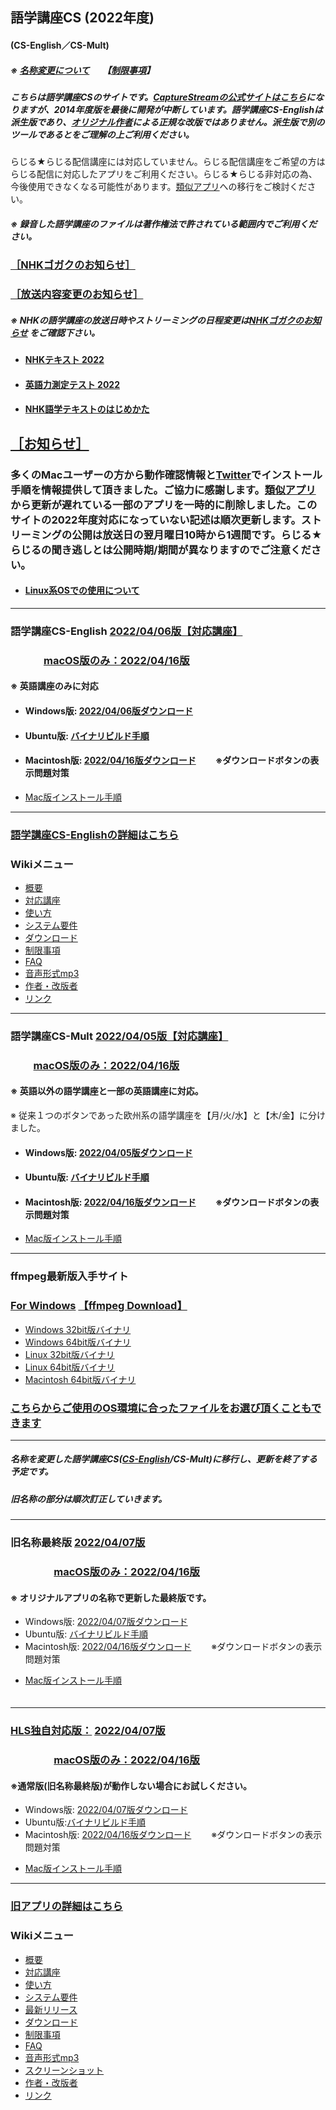 ## 語学講座CS (2022年度)      
#### (CS-English／CS-Mult)
##### ※ [名称変更について](https://github.com/CSReviser/CaptureStream/wiki/名称変更について) 　  【[制限事項](https://github.com/CSReviser/CS-English/wiki/%E5%88%B6%E9%99%90%E4%BA%8B%E9%A0%85)】           
##### こちらは語学講座CSのサイトです。[CaptureStreamの公式サイトはこちら](https://ja.osdn.net/projects/capturestream/)になりますが、2014年度版を最後に開発が中断しています。語学講座CS-Englishは派生版であり、[オリジナル作者](https://github.com/CSReviser/CaptureStream/wiki/%E4%BD%9C%E8%80%85%E3%83%BB%E6%94%B9%E7%89%88%E8%80%85)による正規な改版ではありません。派生版で別のツールであるとをご理解の上ご利用ください。　　　　　　　　
                               
らじる★らじる配信講座には対応していません。らじる配信講座をご希望の方はらじる配信に対応したアプリをご利用ください。らじる★らじる非対応の為、今後使用できなくなる可能性があります。[類似アプリ](https://github.com/CSReviser/CS-English/wiki/類似アプリ)への移行をご検討ください。       
##### ※ 録音した語学講座のファイルは著作権法で許されている範囲内でご利用ください。            
### [［NHKゴガクのお知らせ］](https://www2.nhk.or.jp/gogaku/topics.cgi)   　
### [［放送内容変更のお知らせ］](https://www2.nhk.or.jp/gogaku/topics2.cgi)   
##### ※ NHKの語学講座の放送日時やストリーミングの日程変更は[NHKゴガクのお知らせ](https://www2.nhk.or.jp/gogaku/topics.cgi) をご確認下さい。                     
- #### [NHKテキスト 2022](https://www.nhk-book.co.jp/text/index.html)
- #### [英語力測定テスト 2022](https://eigoryoku.nhk-book.co.jp/?_ga=2.177137829.1000592643.1613186020-1646930887.1611275979)
- #### [NHK語学テキストのはじめかた](https://www.nhk-book.co.jp/pr/text/hajimekata.html)

## [［お知らせ］](https://github.com/CSReviser/CS-English/wiki/お知らせ)     
### 多くのMacユーザーの方から動作確認情報と[Twitter](https://twitter.com/Miiaaenglish/status/1515131329112858626?s=20&t=fKw38ZN5fkIG9q911hDAFw)でインストール手順を情報提供して頂きました。ご協力に感謝します。[類似アプリ](https://github.com/CSReviser/CS-English/wiki/類似アプリ)から更新が遅れている一部のアプリを一時的に削除しました。このサイトの2022年度対応になっていない記述は順次更新します。ストリーミングの公開は放送日の翌月曜日10時から1週間です。らじる★らじるの聞き逃しとは公開時期/期間が異なりますのでご注意ください。                     　　           　　       

* #### [Linux系OSでの使用について](https://github.com/CSReviser/CS-English/wiki/Linux)       

***
### 語学講座CS-English [2022/04/06版](https://github.com/CSReviser/CS-English/releases/tag/20220406)[【対応講座】](https://github.com/CSReviser/CS-English/wiki/%E5%AF%BE%E5%BF%9C%E8%AC%9B%E5%BA%A7)                 
### 　　　 [macOS版のみ：2022/04/16版](https://github.com/CSReviser/CS-English/releases/tag/20220416)         
#### ※ 英語講座のみに対応
   - #### Windows版: [2022/04/06版ダウンロード](https://github.com/CSReviser/CS-English/releases/download/20220406/CS-English-Windows-20220406.zip)                          
   - #### Ubuntu版: [バイナリビルド手順](https://github.com/CSReviser/CS-English/wiki/ubuntuビルド手順) 
   - #### Macintosh版: [2022/04/16版ダウンロード](https://github.com/CSReviser/CS-English/releases/download/20220416/CS-English-Macintosh-20220416.dmg) 　　※ダウンロードボタンの表示問題対策        
   -  [Mac版インストール手順](https://github.com/CSReviser/CS-English/wiki/Mac%E7%89%88%E3%82%A4%E3%83%B3%E3%82%B9%E3%83%88%E3%83%BC%E3%83%AB%E6%89%8B%E9%A0%86)                          　　　           　　                            


                               
***
### [語学講座CS-Englishの詳細はこちら](https://github.com/CSReviser/CS-English/wiki/CS-English)                 　　　　
### Wikiメニュー     
- [概要](https://github.com/CSReviser/CS-English/wiki/%E6%A6%82%E8%A6%81)   
- [対応講座](https://github.com/CSReviser/CS-English/wiki/%E5%AF%BE%E5%BF%9C%E8%AC%9B%E5%BA%A7)    
- [使い方](https://github.com/CSReviser/CS-English/wiki/%E4%BD%BF%E3%81%84%E6%96%B9)   
- [システム要件](https://github.com/CSReviser/CS-English/wiki/%E3%82%B7%E3%82%B9%E3%83%86%E3%83%A0%E8%A6%81%E4%BB%B6)    
- [ダウンロード](https://github.com/CSReviser/CS-English/wiki/%E3%83%80%E3%82%A6%E3%83%B3%E3%83%AD%E3%83%BC%E3%83%89)   
- [制限事項](https://github.com/CSReviser/CS-English/wiki/%E5%88%B6%E9%99%90%E4%BA%8B%E9%A0%85)   
- [FAQ](https://github.com/CSReviser/CS-English/wiki/FAQ)   
- [音声形式mp3](https://github.com/CSReviser/CaptureStream/wiki/%E9%9F%B3%E5%A3%B0%E5%BD%A2%E5%BC%8Fmp3)           
- [作者・改版者](https://github.com/CSReviser/CaptureStream/wiki/作者・改版者)   
- [リンク](https://github.com/CSReviser/CS-English/wiki/リンク)   


                    
 

---
### 語学講座CS-Mult [2022/04/05版](https://github.com/CSReviser/CS-Mult/releases/tag/20220405)[【対応講座】](https://github.com/CSReviser/CS-Mult/wiki/%E5%AF%BE%E5%BF%9C%E8%AC%9B%E5%BA%A7)                  
### 　　 [macOS版のみ：2022/04/16版](https://github.com/CSReviser/CS-Mult/releases/tag/20220416)                  
#### ※ 英語以外の語学講座と一部の英語講座に対応。          
※ 従来１つのボタンであった欧州系の語学講座を【月/火/水】と【木/金】に分けました。              
   - #### Windows版: [2022/04/05版ダウンロード](https://github.com/CSReviser/CS-Mult/releases/download/20220405/CS-Mult-Windows-20220405.zip)                          
   - #### Ubuntu版: [バイナリビルド手順](https://github.com/CSReviser/CS-Mult/wiki/ubuntuビルド手順)                          
   - #### Macintosh版: [2022/04/16版ダウンロード](https://github.com/CSReviser/CS-Mult/releases/download/20220416/CS-Mult-Macintosh-20220417.dmg) 　　※ダウンロードボタンの表示問題対策         
   -  [Mac版インストール手順](https://github.com/CSReviser/CS-English/wiki/Mac%E7%89%88%E3%82%A4%E3%83%B3%E3%82%B9%E3%83%88%E3%83%BC%E3%83%AB%E6%89%8B%E9%A0%86)                          　　　           　　                            

---
### ffmpeg最新版入手サイト
### [For Windows](https://www.gyan.dev/ffmpeg/builds/)               [【ffmpeg Download】](https://www.ffmpeg.org/download.html)        　                
   * [Windows 32bit版バイナリ](https://github.com/sudo-nautilus/FFmpeg-Builds-Win32/wiki/Latest)         
   * [Windows 64bit版バイナリ](https://github.com/BtbN/FFmpeg-Builds/wiki/Latest)   
   * [Linux 32bit版バイナリ](https://johnvansickle.com/ffmpeg/builds/ffmpeg-git-i686-static.tar.xz)           
   * [Linux 64bit版バイナリ](https://johnvansickle.com/ffmpeg/builds/ffmpeg-git-amd64-static.tar.xz)              
   * [Macintosh 64bit版バイナリ](https://evermeet.cx/ffmpeg/)
### [こちらからご使用のOS環境に合ったファイルをお選び頂くこともできます](https://ffbinaries.com/downloads)
         



---
##### 名称を変更した語学講座CS([CS-English](https://github.com/CSReviser/CS-English/wiki/CS-English)/CS-Mult)に移行し、更新を終了する予定です。               
##### 旧名称の部分は順次訂正していきます。   
                                   
***
### 旧名称最終版 [2022/04/07版](https://github.com/CSReviser/CaptureStream/releases/tag/20220407)              
### 　　　　 [macOS版のみ：2022/04/16版](https://github.com/CSReviser/CaptureStream/releases/tag/20220416)                
#### ※ オリジナルアプリの名称で更新した最終版です。                  
   * Windows版: [2022/04/07版ダウンロード](https://github.com/CSReviser/CaptureStream/releases/download/20220407/CaptureStream-Windows-20220407.zip)                          
   * Ubuntu版: [バイナリビルド手順](https://github.com/CSReviser/CaptureStream/wiki/ubuntuビルド手順)                          
   * Macintosh版: [2022/04/16版ダウンロード](https://github.com/CSReviser/CaptureStream/releases/download/20220416/CaptureStream-Macintosh-20220416.dmg) 　　※ダウンロードボタンの表示問題対策         
   -  [Mac版インストール手順](https://github.com/CSReviser/CS-English/wiki/Mac%E7%89%88%E3%82%A4%E3%83%B3%E3%82%B9%E3%83%88%E3%83%BC%E3%83%AB%E6%89%8B%E9%A0%86)                          　　　           　　                                                    
　　　           　　     

***
### [HLS独自対応版：](https://github.com/CSReviser/CaptureStream/wiki/HLS%E6%96%B9%E5%BC%8F%E7%8B%AC%E8%87%AA%E5%AF%BE%E5%BF%9C%E7%89%88)  [2022/04/07版](https://github.com/CSReviser/CaptureStream-hls/releases/tag/20220407)            
### 　　　　 [macOS版のみ：2022/04/16版](https://github.com/CSReviser/CaptureStream-hls/releases/tag/20220416)  
#### ※通常版(旧名称最終版)が動作しない場合にお試しください。                          
   * Windows版: [2022/04/07版ダウンロード](https://github.com/CSReviser/CaptureStream-hls/releases/download/20220407/CaptureStream-hls-Windows-20220407.zip)                          
   * Ubuntu版:[バイナリビルド手順](https://github.com/CSReviser/CaptureStream/wiki/ビルド手順(hls版))                          
   * Macintosh版: [2022/04/16版ダウンロード](https://github.com/CSReviser/CaptureStream-hls/releases/download/20220416/CaptureStream-hls-Macintosh-20220416.dmg) 　　※ダウンロードボタンの表示問題対策         
   -  [Mac版インストール手順](https://github.com/CSReviser/CS-English/wiki/Mac%E7%89%88%E3%82%A4%E3%83%B3%E3%82%B9%E3%83%88%E3%83%BC%E3%83%AB%E6%89%8B%E9%A0%86)                          　　　           　　                                                    
                                                                                           
---
### [旧アプリの詳細はこちら](https://github.com/CSReviser/CaptureStream/wiki/CaptureStream)                 　　　
### Wikiメニュー     
- [概要](https://github.com/CSReviser/CaptureStream/wiki/%E6%A6%82%E8%A6%81)   
- [対応講座](https://github.com/CSReviser/CaptureStream/wiki/%E5%AF%BE%E5%BF%9C%E8%AC%9B%E5%BA%A7)    
- [使い方](https://github.com/CSReviser/CaptureStream/wiki/%E4%BD%BF%E3%81%84%E6%96%B9)   
- [システム要件](https://github.com/CSReviser/CaptureStream/wiki/%E3%82%B7%E3%82%B9%E3%83%86%E3%83%A0%E8%A6%81%E4%BB%B6)    
- [最新リリース](https://github.com/CSReviser/CaptureStream/wiki/%E6%9C%80%E6%96%B0%E3%83%AA%E3%83%AA%E3%83%BC%E3%82%B9)   
- [ダウンロード](https://github.com/CSReviser/CaptureStream/wiki/%E3%83%80%E3%82%A6%E3%83%B3%E3%83%AD%E3%83%BC%E3%83%89)   
- [制限事項](https://github.com/CSReviser/CaptureStream/wiki/%E5%88%B6%E9%99%90%E4%BA%8B%E9%A0%85)   
- [FAQ](https://github.com/CSReviser/CaptureStream/wiki/FAQ)   
- [音声形式mp3](https://github.com/CSReviser/CaptureStream/wiki/%E9%9F%B3%E5%A3%B0%E5%BD%A2%E5%BC%8Fmp3)           
- [スクリーンショット](https://github.com/CSReviser/CaptureStream/wiki/スクリーンショット)   
- [作者・改版者](https://github.com/CSReviser/CaptureStream/wiki/作者・改版者)   
- [リンク](https://github.com/CSReviser/CaptureStream/wiki/リンク)   

